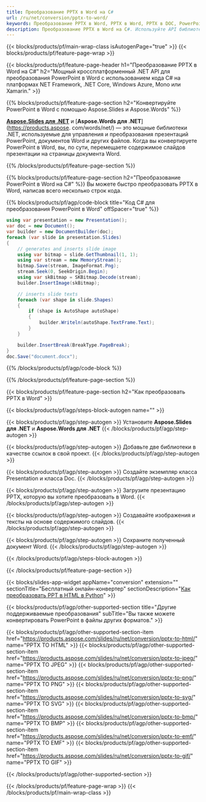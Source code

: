 ```yaml
---
title: Преобразование PPTX в Word на C#
url: /ru/net/conversion/pptx-to-word/
keywords: Преобразование PPTX в Word, PPTX в Word, PPTX в DOC, PowerPoint в Word, C# API, .NET Library
description: Преобразование PPTX в Word на C#. Используйте API библиотеки .NET для преобразования PowerPoint в Word
---
```


{{< blocks/products/pf/main-wrap-class isAutogenPage="true" >}}
{{< blocks/products/pf/feature-page-wrap >}}

{{< blocks/products/pf/feature-page-header h1="Преобразование PPTX в Word на C#" h2="Мощный кроссплатформенный .NET API для преобразования PowerPoint в Word с использованием кода C# на платформах NET Framework, .NET Core, Windows Azure, Mono или Xamarin." >}}

{{% blocks/products/pf/feature-page-section h2="Конвертируйте PowerPoint в Word с помощью Aspose.Slides и Aspose.Words" %}}

[**Aspose.Slides для .NET**](https://products.aspose.com/slides/ru/net/) и [**Aspose.Words для .NET**](https://products.aspose. com/words/net/) — это мощные библиотеки .NET, используемые для управления и преобразования презентаций PowerPoint, документов Word и других файлов. Когда вы конвертируете PowerPoint в Word, вы, по сути, перемещаете содержимое слайдов презентации на страницы документа Word.

{{% /blocks/products/pf/feature-page-section %}}




{{% blocks/products/pf/feature-page-section  h2="Преобразование PowerPoint в Word на C#" %}}
Вы можете быстро преобразовать PPTX в Word, написав всего несколько строк кода.

{{% blocks/products/pf/agp/code-block title="Код C# для преобразования PowerPoint в Word" offSpacer="true" %}}
```cs
using var presentation = new Presentation();
var doc = new Document();
var builder = new DocumentBuilder(doc);
foreach (var slide in presentation.Slides)
{
    // generates and inserts slide image
    using var bitmap = slide.GetThumbnail(1, 1);
    using var stream = new MemoryStream();
    bitmap.Save(stream, ImageFormat.Png);
    stream.Seek(0, SeekOrigin.Begin);
    using var skBitmap = SKBitmap.Decode(stream);
    builder.InsertImage(skBitmap);

    // inserts slide texts
    foreach (var shape in slide.Shapes)
    {
        if (shape is AutoShape autoShape)
        {
            builder.Writeln(autoShape.TextFrame.Text);
        }
    }

    builder.InsertBreak(BreakType.PageBreak);
}
doc.Save("document.docx");
```
{{% /blocks/products/pf/agp/code-block %}}

{{% /blocks/products/pf/feature-page-section %}}




{{< blocks/products/pf/feature-page-section  h2="Как преобразовать PPTX в Word" >}}


{{< blocks/products/pf/agp/steps-block-autogen name="" >}}


{{< blocks/products/pf/agp/step-autogen >}}
Установите **Aspose.Slides для .NET** и **Aspose.Words для .NET** 
{{< /blocks/products/pf/agp/step-autogen >}}

{{< blocks/products/pf/agp/step-autogen >}}
Добавьте две библиотеки в качестве ссылок в свой проект.
{{< /blocks/products/pf/agp/step-autogen >}}

{{< blocks/products/pf/agp/step-autogen >}}
Создайте экземпляр класса Presentation и класса Doc.
{{< /blocks/products/pf/agp/step-autogen >}}

{{< blocks/products/pf/agp/step-autogen >}}
Загрузите презентацию PPTX, которую вы хотите преобразовать в Word.
{{< /blocks/products/pf/agp/step-autogen >}}

{{< blocks/products/pf/agp/step-autogen >}}
Создавайте изображения и тексты на основе содержимого слайдов.
{{< /blocks/products/pf/agp/step-autogen >}}

{{< blocks/products/pf/agp/step-autogen >}}
Сохраните полученный документ Word.
{{< /blocks/products/pf/agp/step-autogen >}}


{{< /blocks/products/pf/agp/steps-block-autogen >}}


{{< /blocks/products/pf/feature-page-section >}}




{{< blocks/slides-app-widget  appName="conversion" extension="" sectionTitle="Бесплатный онлайн-конвертер" sectionDescription="[Как преобразовать PPT в HTML в Python](https://products.aspose.com/slides/ru/python-net/conversion/ppt-to-html/)" >}}

{{< blocks/products/pf/agp/other-supported-section title="Другие поддерживаемые преобразования" subTitle="Вы также можете конвертировать PowerPoint в файлы других форматов." >}}


{{< blocks/products/pf/agp/other-supported-section-item href="https://products.aspose.com/slides/ru/net/conversion/pptx-to-html/" name="PPTX TO HTML" >}}
{{< blocks/products/pf/agp/other-supported-section-item href="https://products.aspose.com/slides/ru/net/conversion/pptx-to-jpeg/" name="PPTX TO JPEG" >}}
{{< blocks/products/pf/agp/other-supported-section-item href="https://products.aspose.com/slides/ru/net/conversion/pptx-to-png/" name="PPTX TO PNG" >}}
{{< blocks/products/pf/agp/other-supported-section-item href="https://products.aspose.com/slides/ru/net/conversion/pptx-to-svg/" name="PPTX TO SVG" >}}
{{< blocks/products/pf/agp/other-supported-section-item href="https://products.aspose.com/slides/ru/net/conversion/pptx-to-bmp/" name="PPTX TO BMP" >}}
{{< blocks/products/pf/agp/other-supported-section-item href="https://products.aspose.com/slides/ru/net/conversion/pptx-to-emf/" name="PPTX TO EMF" >}}
{{< blocks/products/pf/agp/other-supported-section-item href="https://products.aspose.com/slides/ru/net/conversion/pptx-to-gif/" name="PPTX TO GIF" >}}



{{< /blocks/products/pf/agp/other-supported-section >}}

{{< /blocks/products/pf/feature-page-wrap >}}
{{< /blocks/products/pf/main-wrap-class >}}